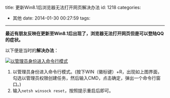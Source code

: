 title: 更新Win8.1后浏览器无法打开网页解决办法
id: 1218
categories:
  - 其他
date: 2014-01-30 00:27:59
tags:
---

**最近有朋友反映在更新至Win8.1后出现了，浏览器无法打开网页但是可以登陆QQ的症状。**

以下便是当时的**解决办法**：

[![以管理员身份进入命令行模式](http://www.aemiot.com/wp-content/uploads/2014/01/20140130001927.jpg)](http://www.aemiot.com/wp-content/uploads/2014/01/20140130001927.jpg)

1. 以管理员身份进入命令行模式。(按下WIN（徽标键）+R，出现如上图界面，勾选以管理员权限创建任务，然后输入CMD，点击确定，弹出一个命令行窗口。)
2. 输入`netsh winsock reset`，按照提示重启后即可。
